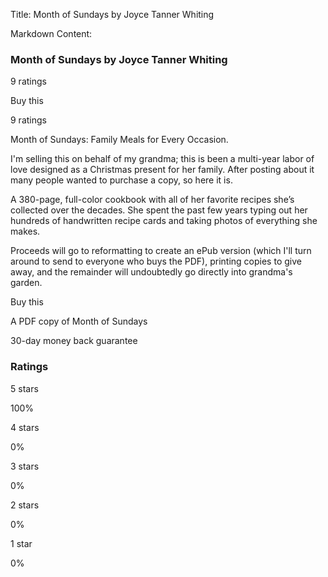 Title: Month of Sundays by Joyce Tanner Whiting

Markdown Content:
### Month of Sundays by Joyce Tanner Whiting

9 ratings

Buy this

9 ratings

Month of Sundays: Family Meals for Every Occasion.

I'm selling this on behalf of my grandma; this is been a multi-year labor of love designed as a Christmas present for her family. After posting about it many people wanted to purchase a copy, so here it is.

A 380-page, full-color cookbook with all of her favorite recipes she’s collected over the decades. She spent the past few years typing out her hundreds of handwritten recipe cards and taking photos of everything she makes.

Proceeds will go to reformatting to create an ePub version (which I'll turn around to send to everyone who buys the PDF), printing copies to give away, and the remainder will undoubtedly go directly into grandma's garden.

Buy this

A PDF copy of Month of Sundays

30-day money back guarantee

### Ratings

5 stars

100%

4 stars

0%

3 stars

0%

2 stars

0%

1 star

0%
